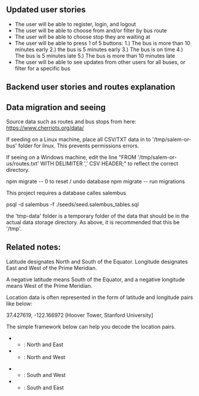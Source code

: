 ## Updated user stories
- The user will be able to register, login, and logout
- The user will be able to choose from and/or filter by bus route
- The user will be able to choose stop they are waiting at
- The user will be able to press 1 of 5 buttons: 1.) The bus is more than 10 minutes early 2.) the bus is 5 minutes early 3.) The bus is on time 4.) The bus is 5 minutes late 5.) The bus is more than 10 minutes late
- The user will be able to see updates from other users for all buses, or filter for a specific bus

## Backend user stories and routes explanation

## Data migration and seeing
Source data such as routes and bus stops from here:
https://www.cherriots.org/data/

If seeding on a Linux machine, place all CSV/TXT data in to '/tmp/salem-or-bus' folder for linux. This prevents permissions errors.

If seeing on a Windows machine, edit the line "FROM '/tmp/salem-or-us/routes.txt' WITH DELIMITER ',' CSV HEADER;" to reflect the correct directory.

npm migrate -- 0 to reset / undo database
npm migrate -- run migrations

This project requires a database calles salembus

psql -d salembus -f ./seeds/seed.salembus_tables.sql


the 'tmp-data' folder is a temporary folder of the data that should be in the actual data storage directory. As above, it is recommended that this be '/tmp'.

## Related notes:

Latitude designates North and South of the Equator. Longitude designates East and West of the Prime Meridian.

A negative latitude means South of the Equator, and a negative longitude means West of the Prime Meridian.

Location data is often represented in the form of latitude and longitude pairs like below:

37.427619, -122.166972
[Hoover Tower, Stanford University]

The simple framework below can help you decode the location pairs.

+ + : North and East
+ - : North and West
- - : South and West
- + : South and East